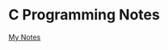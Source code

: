# C Programming Notes

[My Notes](https://ramazanaltintop.github.io/courses/c-programming-notes.html)
